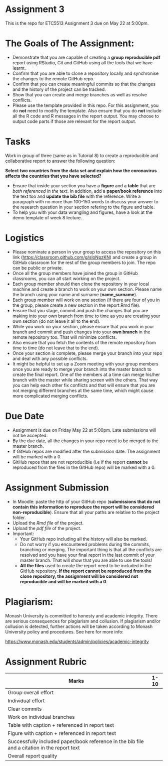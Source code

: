 # Assignment 3

This is the repo for ETC5513 Assignment 3 due on May 22 at 5:00pm.


# The Goals of The Assignment:

- Demonstrate that you are capable of creating a **group reproducible pdf** report using RStudio, Git and GitHub using all the tools that we have learnt.
- Confirm that you are able to clone a repository locally and synchronise the changes to the remote GitHub repo.
- Confirm that you can create meaningful commits so that the changes and the history of the project can be tracked.
- Show that you can create and merge branches as well as resolve conflicts.
- Please use the template provided in this repo. For this assignment, you do **not** need to modify the template. Also ensure that you do **not** include all the R code and R messages in the report output. You may choose to output code parts if those are relevant for the report output.


# Tasks 

Work in group of three (same as in Tutorial 8) to create a reproducible and collaborative report to answer the following question:

**Select two countries from the data set and explain how the coronavirus affects the countries that you have selected?** 

- Ensure that inside your section you have a **figure** and a **table** that are *both referenced in the text*. In addition, add a **paper/book reference** into the text too and **update the bib file** with the reference. Write a paragraph with no more than 100-150 words to discuss your answer to the research question in your section refering to the figure and table.
- To help you with your data wrangling and figures, have a look at the demo template of week 8 lecture. 


# Logistics
- Please nominate a person in your group to access the repository on this link (https://classroom.github.com/g/sIoNpzKN) and create a group in GitHub classroom for the rest of the group members to join. The repo can be public or private. 
- Once all the group members have joined the group in GitHub classrooms, you can all start working on the project.
- Each group member should then clone the repository in your local machine and create a branch to work on your own section. Please name the branch using your name and surname (**name_surname**).
- Each group member will work on one section (if there are four of you in the group, please create a new section in the report.Rmd file).
- Ensure that you stage, commit and push the changes that you are making into your own branch from time to time as you are creating your own section (do not leave it all to the end).
- While you work on your section, please ensure that you work in your branch and commit and push changes into your **own branch** in the remote repository too. That will minimize conflicts.
- Also ensure that you fetch the contents of the remote repository from time to time (do not leave that to the end).
- Once your section is complete, please merge your branch into your repo and deal with any possible conflicts. 
- It might be helpful to set up a Zoom meeting with your group members once you are ready to merge your branch into the master branch to create the final report. One of the members at a time can merge his/her branch with the master while sharing screen with the others. That way you can help each other fix conflicts and that will ensure that you are not merging different branches at the same time, which might cause more complicated merging conflicts.


# Due Date

- Assignment is due on Friday May 22 at 5:00pm. Late submissions will not be accepted.
- By the due date, all the changes in your repo need to be merged to the master branch.
- If GitHub repos are modified after the submission date. The assignment will be marked with a 0.
- GitHub repos that are not reproducible (i.e if the report **cannot** be reproduced from the files in the GitHub repo) will be marked with a 0.


# Assignment Submission 

- In Moodle: paste the http of your GitHub repo (**submissions that do not contain this information to reproduce the report will be considered non-reproducible**). Ensure that all your paths are relative to the project folder.
- Upload the *Rmd file* of the project.
- Upload the *pdf file* of the project.
- Important:
    - Your GitHub repo including all the history will also be marked. 
    - Do not worry if you encountered problems during the commits, branching or merging. The important thing is that all the conflicts are resolved and you have your final report in the last commit of your master branch. That will show that you are able to use the tools!
    - **All the files** used to create the report need to be included in the GitHub repository. **If the report cannot be reproduced from the clone repository, the assignment will be considered not reproducible and will be marked with a 0**.


# Plagiarism: 

Monash University is committed to honesty and academic integrity. There are serious consequences for plagiarism and collusion. If plagiarism and/or collusion is detected, further actions will be taken according to Monash University policy and procedures. See here for more info:

https://www.monash.edu/students/admin/policies/academic-integrity


# Assignment Rubric

| Marks                    |1-10 |
|--------------------------|:---:|
| Group overall effort     |     | 
| Individual effort        |     | 
| Clear commits            |     | 
| Work on individual branches   |     |
| Table with caption + referenced in report text   |     |
| Figure with caption + referenced in report text   |     |
| Successfully included paper/book reference in the bib file and a citation in the report text   |     |
| Overall report quality   |     |






